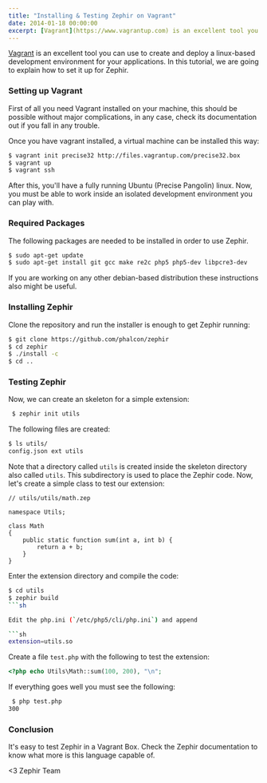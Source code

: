 ```yaml
---
title: "Installing & Testing Zephir on Vagrant"
date: 2014-01-18 00:00:00
excerpt: [Vagrant](https://www.vagrantup.com) is an excellent tool you can use to create and deploy a linux-based development environment for your applications. In this tutorial, we are going to explain how to set it up for Zephir.
---
```


[Vagrant](https://www.vagrantup.com) is an excellent tool you can use to create and deploy a linux-based development environment for your applications. In this tutorial, we are going to explain how to set it up for Zephir.

### Setting up Vagrant
First of all you need Vagrant installed on your machine, this should be possible without major complications, in any case, check its documentation out if you fall in any trouble.

Once you have vagrant installed, a virtual machine can be installed this way:

```sh
$ vagrant init precise32 http://files.vagrantup.com/precise32.box 
$ vagrant up 
$ vagrant ssh
```

After this, you'll have a fully running Ubuntu (Precise Pangolin) linux. Now, you must be able to work inside an isolated development environment you can play with.

### Required Packages
The following packages are needed to be installed in order to use Zephir.

```sh
$ sudo apt-get update
$ sudo apt-get install git gcc make re2c php5 php5-dev libpcre3-dev 
```

If you are working on any other debian-based distribution these instructions also might be useful.

### Installing Zephir
Clone the repository and run the installer is enough to get Zephir running:

```sh
$ git clone https://github.com/phalcon/zephir
$ cd zephir
$ ./install -c
$ cd .. 
```

### Testing Zephir
Now, we can create an skeleton for a simple extension:

```sh
 $ zephir init utils 
```

The following files are created:

```sh
$ ls utils/
config.json ext utils
```

Note that a directory called `utils` is created inside the skeleton directory also called `utils`. This subdirectory is used to place the Zephir code. Now, let's create a simple class to test our extension:

```zep
// utils/utils/math.zep 

namespace Utils; 

class Math
{
	public static function sum(int a, int b) {
		return a + b;
	}
}
```

Enter the extension directory and compile the code:

```sh
$ cd utils
$ zephir build
```sh

Edit the php.ini (`/etc/php5/cli/php.ini`) and append

```sh
extension=utils.so
```

Create a file `test.php` with the following to test the extension:

```php
<?php echo Utils\Math::sum(100, 200), "\n";
```

If everything goes well you must see the following:

```sh
 $ php test.php
300
```

### Conclusion
It's easy to test Zephir in a Vagrant Box. Check the Zephir documentation to know what more is this language capable of.


<3 Zephir Team